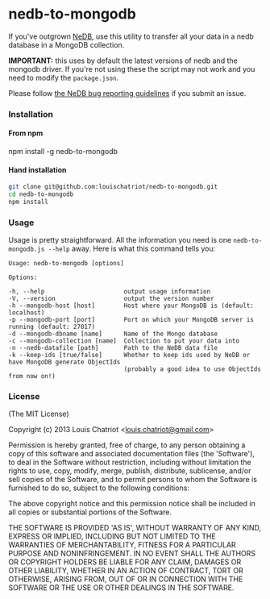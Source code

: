 nedb-to-mongodb
===============

If you've outgrown <a href="https://github.com/louischatriot/nedb" target="_blank">NeDB</a>, use this utility to transfer all your data in a nedb database in a MongoDB collection.

**IMPORTANT:** this uses by default the latest versions of nedb and the mongodb driver. If you're not using these the script may not work and you need to modify the `package.json`.

Please follow <a href="https://github.com/louischatriot/nedb#bug-reporting-guidelines">the NeDB bug reporting guidelines</a> if you submit an issue.

### Installation
#### From npm
npm install -g nedb-to-mongodb

#### Hand installation
```bash
git clone git@github.com:louischatriot/nedb-to-mongodb.git
cd nedb-to-mongodb
npm install
```

### Usage
Usage is pretty straightforward. All the information you need is one `nedb-to-mongodb.js --help` away. Here is what this command tells you:

    Usage: nedb-to-mongodb [options]

    Options:

    -h, --help                      output usage information
    -V, --version                   output the version number
    -h --mongodb-host [host]        Host where your MongoDB is (default: localhost)
    -p --mongodb-port [port]        Port on which your MongoDB server is running (default: 27017)
    -d --mongodb-dbname [name]      Name of the Mongo database
    -c --mongodb-collection [name]  Collection to put your data into
    -n --nedb-datafile [path]       Path to the NeDB data file
    -k --keep-ids [true/false]      Whether to keep ids used by NeDB or have MongoDB generate ObjectIds
                                    (probably a good idea to use ObjectIds from now on!)

### License

(The MIT License)

Copyright (c) 2013 Louis Chatriot &lt;louis.chatriot@gmail.com&gt;

Permission is hereby granted, free of charge, to any person obtaining
a copy of this software and associated documentation files (the
'Software'), to deal in the Software without restriction, including
without limitation the rights to use, copy, modify, merge, publish,
distribute, sublicense, and/or sell copies of the Software, and to
permit persons to whom the Software is furnished to do so, subject to
the following conditions:

The above copyright notice and this permission notice shall be
included in all copies or substantial portions of the Software.

THE SOFTWARE IS PROVIDED 'AS IS', WITHOUT WARRANTY OF ANY KIND,
EXPRESS OR IMPLIED, INCLUDING BUT NOT LIMITED TO THE WARRANTIES OF
MERCHANTABILITY, FITNESS FOR A PARTICULAR PURPOSE AND NONINFRINGEMENT.
IN NO EVENT SHALL THE AUTHORS OR COPYRIGHT HOLDERS BE LIABLE FOR ANY
CLAIM, DAMAGES OR OTHER LIABILITY, WHETHER IN AN ACTION OF CONTRACT,
TORT OR OTHERWISE, ARISING FROM, OUT OF OR IN CONNECTION WITH THE
SOFTWARE OR THE USE OR OTHER DEALINGS IN THE SOFTWARE.
